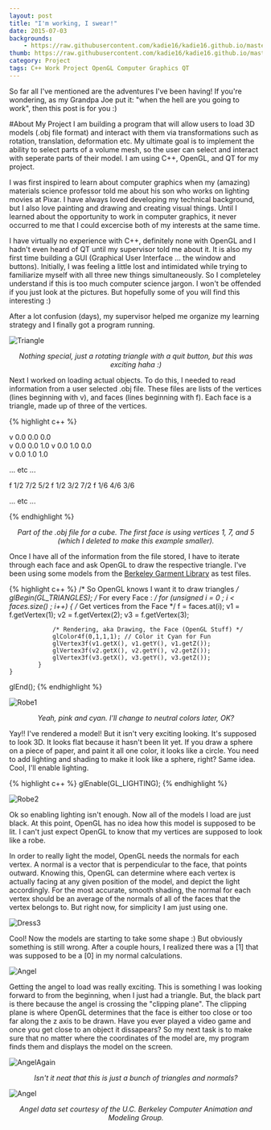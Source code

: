 ```yaml
---
layout: post
title: "I'm working, I swear!"
date: 2015-07-03
backgrounds:
    - https://raw.githubusercontent.com/kadie16/kadie16.github.io/master/assets/images/posts/i-swear/background3.png   
thumb: https://raw.githubusercontent.com/kadie16/kadie16.github.io/master/assets/images/posts/i-swear/6angel.png
category: Project
tags: C++ Work Project OpenGL Computer Graphics QT 
---
```


So far all I've mentioned are the adventures I've been having! If you're wondering, as my Grandpa Joe put it: "when the hell are you going to work", then this post is for you :) 

#About My Project
I am building a program that will allow users to load 3D models (.obj file format) and interact with them via transformations such as rotation, translation, deformation etc. My ultimate goal is to implement the ability to select parts of a volume mesh, so the user can select and interact with seperate parts of their model. I am using C++, OpenGL, and QT for my project. 

I was first inspired to learn about computer graphics when my (amazing) materials science professor told me about his son who works on lighting movies at Pixar. I have always loved developing my technical background, but I also love painting and drawing and creating visual things. Until I learned about the opportunity to work in computer graphics, it never occurred to me that I could excercise both of my interests at the same time. 

I have virtually no experience with C++, definitely none with OpenGL and I hadn't even heard of QT until my supervisor told me about it. It is also my first time building a GUI (Graphical User Interface ... the window and buttons). Initially, I was feeling a little lost and intimidated while trying to familiarize myself with all three new things simultaneously. So I completeley understand if this is too much computer science jargon. I won't be offended if you just look at the pictures. But hopefully some of you will find this interesting :)

After a lot confusion (days), my supervisor helped me organize my learning strategy and I finally got a program running. 

![Triangle](https://raw.githubusercontent.com/kadie16/kadie16.github.io/master/assets/images/posts/i-swear/0triangle.PNG) _<center>Nothing special, just a rotating triangle with a quit button, but this was exciting haha :)</center>_

Next I worked on loading actual objects. To do this, I needed to read information from a user selected .obj file. These files are lists of the vertices (lines beginning with v), and faces (lines beginning with f). Each face is a triangle, made up of three of the vertices. 

{% highlight c++ %}

v  0.0  0.0  0.0  
v  0.0  0.0  1.0 
v  0.0  1.0  0.0  
v  0.0  1.0  1.0 

... etc ...  

f  1/2  7/2  5/2
f  1/2  3/2  7/2 
f  1/6  4/6  3/6 

... etc ... 

{% endhighlight %}
_<center>Part of the .obj file for a cube. The first face is using vertices 1, 7, and 5 (which I deleted to make this example smaller).</center>_

Once I have all of the information from the file stored, I have to iterate through each face and ask OpenGL to draw the respective triangle. I've been using some models from the [Berkeley Garment Library](http://graphics.berkeley.edu/resources/GarmentLibrary/) as test files.


{% highlight c++ %}
/* So OpenGL knows I want it to draw triangles */
glBegin(GL_TRIANGLES);
	/* For every Face : */
        for (unsigned i = 0 ; i < faces.size() ; i++)
            {
                /* Get vertices from the Face */
                f = faces.at(i);
                v1 = f.getVertex(1);
                v2 = f.getVertex(2);
                v3 = f.getVertex(3);

                /* Rendering, aka Drawing, the Face (OpenGL Stuff) */
                glColor4f(0,1,1,1); // Color it Cyan for Fun  
                glVertex3f(v1.getX(), v1.getY(), v1.getZ());
                glVertex3f(v2.getX(), v2.getY(), v2.getZ());
                glVertex3f(v3.getX(), v3.getY(), v3.getZ());
            }
    }
glEnd();
{% endhighlight %}

![Robe1](https://raw.githubusercontent.com/kadie16/kadie16.github.io/master/assets/images/posts/i-swear/1robe.png) _<center>Yeah, pink and cyan. I'll change to neutral colors later, OK?</center>_

Yay!! I've rendered a model! But it isn't very exciting looking. It's supposed to look 3D. It looks flat because it hasn't been lit yet. If you draw a sphere on a piece of paper, and paint it all one color, it looks like a circle. You need to add lighting and shading to make it look like a sphere, right? Same idea. Cool, I'll enable lighting. 

{% highlight c++ %}
    glEnable(GL_LIGHTING);
{% endhighlight %}

![Robe2](https://raw.githubusercontent.com/kadie16/kadie16.github.io/master/assets/images/posts/i-swear/2robe.png) 

Ok so enabling lighting isn't enough. Now all of the models I load are just black. At this point, OpenGL has no idea how this model is supposed to be lit. I can't just expect OpenGL to know that my vertices are supposed to look like a robe. 

In order to really light the model, OpenGL needs the normals for each vertex. A normal is a vector that is perpendicular to the face, that points outward. Knowing this, OpenGL can determine where each vertex is actually facing at any given position of the model, and depict the light accordingly. For the most accurate, smooth shading, the normal for each vertex should be an average of the normals of all of the faces that the vertex belongs to. But right now, for simplicity I am just using one.

![Dress3](https://raw.githubusercontent.com/kadie16/kadie16.github.io/master/assets/images/posts/i-swear/3dress.png) 

Cool! Now the models are starting to take some shape :) But obviously something is still wrong. After a couple hours, I realized there was a [1] that was supposed to be a [0] in my normal calculations.

![Angel](https://raw.githubusercontent.com/kadie16/kadie16.github.io/master/assets/images/posts/i-swear/4angel.png) 

Getting the angel to load was really exciting. This is something I was looking forward to from the beginning, when I just had a triangle. But, the black part is there because the angel is crossing the "clipping plane". The clipping plane is where OpenGL determines that the face is either too close or too far along the z axis to be drawn. Have you ever played a video game and once you get close to an object it dissapears? So my next task is to make sure that no matter where the coordinates of the model are, my program finds them and displays the model on the screen. 

![AngelAgain](https://raw.githubusercontent.com/kadie16/kadie16.github.io/master/assets/images/posts/i-swear/5angelSide.png)

_<center>Isn't it neat that this is just a bunch of triangles and normals?</center>_

![Angel](https://raw.githubusercontent.com/kadie16/kadie16.github.io/master/assets/images/posts/i-swear/6angel.png)

_<center>Angel data set courtesy of the U.C. Berkeley Computer Animation and Modeling Group.</center>_